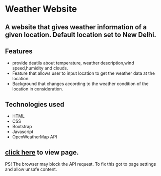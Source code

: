 <h1>Weather Website</h1>
<h2>A website that gives weather information of a given location. Default location set to New Delhi.</h2>
<h2>Features</h2>
<ul>
  <li>provide deatils about temperature, weather description,wind speed,humidity and clouds.</li>
  <li>Feature that allows user to input location to get the weather data at the location.</li>
  <li>Background that changes according to the weather condition of the location in consideration.</li>
</ul>

<h2>Technologies used</h2>
<ul>
  <li>HTML</li>
  <li>CSS</li>
  <li>Bootstrap</li>
  <li>Javascript</li>
  <li>OpenWeatherMap API</li>
</ul>
<h2><a href="https://mrchr0matic.github.io/Weather/"> click here</a> to view page.</h2>
<p>PS! The browser may block the API request. To fix this got to page settings and allow unsafe content.</p>
